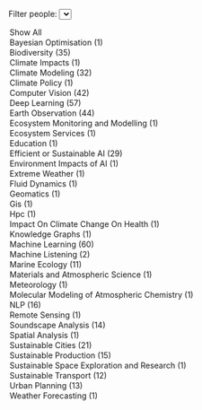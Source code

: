 <label for="tagFilter">Filter people:</label>
<select id="tagFilter">
<option value="all">Show All</option>
<option value="Bayesian Optimisation">Bayesian Optimisation (1)</option>
<option value="Biodiversity">Biodiversity (35)</option>
<option value="Climate Impacts">Climate Impacts (1)</option>
<option value="Climate Modeling">Climate Modeling (32)</option>
<option value="Climate Policy">Climate Policy (1)</option>
<option value="Computer Vision">Computer Vision (42)</option>
<option value="Deep Learning">Deep Learning (57)</option>
<option value="Earth Observation">Earth Observation (44)</option>
<option value="Ecosystem Monitoring and Modelling">Ecosystem Monitoring and Modelling (1)</option>
<option value="Ecosystem Services">Ecosystem Services (1)</option>
<option value="Education">Education (1)</option>
<option value="Efficient or Sustainable AI">Efficient or Sustainable AI (29)</option>
<option value="Environment Impacts of AI">Environment Impacts of AI (1)</option>
<option value="Extreme Weather">Extreme Weather (1)</option>
<option value="Fluid Dynamics">Fluid Dynamics (1)</option>
<option value="Geomatics">Geomatics (1)</option>
<option value="Gis">Gis (1)</option>
<option value="Hpc">Hpc (1)</option>
<option value="Impact On Climate Change On Health">Impact On Climate Change On Health (1)</option>
<option value="Knowledge Graphs">Knowledge Graphs (1)</option>
<option value="Machine Learning">Machine Learning (60)</option>
<option value="Machine Listening">Machine Listening (2)</option>
<option value="Marine Ecology">Marine Ecology (11)</option>
<option value="Materials and Atmospheric Science">Materials and Atmospheric Science (1)</option>
<option value="Meteorology">Meteorology (1)</option>
<option value="Molecular Modeling of Atmospheric Chemistry">Molecular Modeling of Atmospheric Chemistry (1)</option>
<option value="NLP">NLP (16)</option>
<option value="Remote Sensing">Remote Sensing (1)</option>
<option value="Soundscape Analysis">Soundscape Analysis (14)</option>
<option value="Spatial Analysis">Spatial Analysis (1)</option>
<option value="Sustainable Cities">Sustainable Cities (21)</option>
<option value="Sustainable Production">Sustainable Production (15)</option>
<option value="Sustainable Space Exploration and Research">Sustainable Space Exploration and Research (1)</option>
<option value="Sustainable Transport">Sustainable Transport (12)</option>
<option value="Urban Planning">Urban Planning (13)</option>
<option value="Weather Forecasting">Weather Forecasting (1)</option></select>

<script>
        document.getElementById('tagFilter').addEventListener('change', function () {
            const selectedTag = this.value;
            document.querySelectorAll('.content').forEach(div => {
                const tags = div.getAttribute('data-tags').split(',');
                if (selectedTag === 'all' || tags.includes(selectedTag)) {
                    div.classList.remove('hidden');
                } else {
                    div.classList.add('hidden');
                }
            });
        });
</script>

